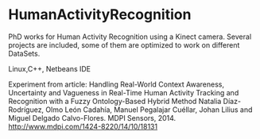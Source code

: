 # HumanActivityRecognition

PhD works for Human Activity Recognition using a Kinect camera. Several projects are included, some of them are optimized to work on different DataSets.

Linux,C++, Netbeans IDE 

Experiment from article: Handling Real-World Context Awareness, Uncertainty and Vagueness in Real-Time Human Activity Tracking and Recognition with a Fuzzy Ontology-Based Hybrid Method Natalia Díaz-Rodríguez, Olmo León Cadahía, Manuel Pegalajar Cuéllar, Johan Lilius and Miguel Delgado Calvo-Flores. MDPI Sensors, 2014. http://www.mdpi.com/1424-8220/14/10/18131
